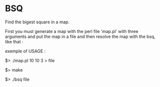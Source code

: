 # BSQ
Find the bigest square in a map.

First you must generate a map with the perl file 'map.pl' with three arguments and put the map in a file and then resolve the map with the bsq, like that :

exemple of USAGE :

$> ./map.pl 10 10 3 > file

$> make

$> ./bsq file

